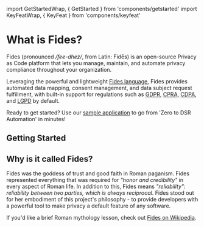 import GetStartedWrap, { GetStarted } from 'components/getstarted'
import KeyFeatWrap, { KeyFeat } from 'components/keyfeat'

# What is Fides?

Fides (pronounced */fee-dhez/*, from Latin: Fidēs) is an open-source Privacy as Code platform that lets you manage, maintain, and automate privacy compliance throughout your organization. 

Leveraging the powerful and lightweight [Fides language](https://ethyca.github.io/fideslang/), Fides provides automated data mapping, consent management, and data subject request fulfillment, with built-in support for regulations such as [GDPR](https://ico.org.uk/for-organisations/guide-to-data-protection/guide-to-the-general-data-protection-regulation-gdpr/), [CPRA](https://ethyca.com/how-your-business-can-prepare-for-cpra), [CDPA](https://ethyca.com/how-your-business-can-prepare-for-virginias-cdpa), and [LGPD](https://iapp.org/news/a/the-new-brazilian-general-data-protection-law-a-detailed-analysis/) by default.

Ready to get started? Use our [sample application](./installation/sample_project) to go from 'Zero to DSR Automation' in minutes!

## Getting Started
<KeyFeatWrap>
  <KeyFeat title="DSR Automation" link="./dsr_quickstart/overview"  description="Go from 'Zero to DSR Automation' in your own infrastructure."/>
  <KeyFeat title="Data Mapping" link="./data_mapping/overview"  description="Generate maps of your systems and infrastructure with Fides' automated tools."/>
  <KeyFeat title="Managing Consent" link="./dsr_quickstart/privacy_center"   description="Understand how Fides can help provide you with compliance-minded consent solutions."/>
  <KeyFeat title="Fides for Businesses" link="../enterprise/overview"   description="Use Fides for Enterprise-level data classifications, visualizations, and more."/>
</KeyFeatWrap>

## Why is it called Fides?

Fides was the goddess of trust and good faith in Roman paganism. Fides represented everything that was required for *"honor and credibility"* in every aspect of Roman life. In addition to this, Fides means *"reliability": reliability between two parties, which is always reciprocal*. Fides stood out for her embodiment of this project's philosophy - to provide developers with a powerful tool to make privacy a default feature of any software.

If you'd like a brief Roman mythology lesson, check out [Fides on Wikipedia](https://en.wikipedia.org/wiki/Fides_(deity)).



